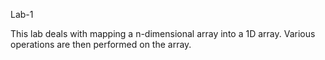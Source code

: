 Lab-1 


This lab deals with mapping a n-dimensional array into a 1D array. Various operations are then performed on the array.
